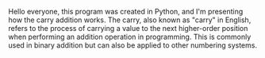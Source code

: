 Hello everyone, this program was created in Python, and I'm presenting how the carry addition works. The carry, also known as "carry" in English, refers to the process of carrying a value to the next higher-order position when performing an addition operation in programming. This is commonly used in binary addition but can also be applied to other numbering systems.
